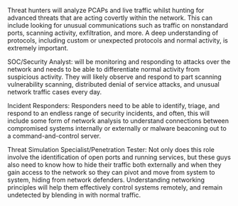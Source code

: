 Threat hunters will analyze PCAPs and live traffic whilst hunting for advanced threats that are acting covertly within the network. This can include looking for unusual communications such as traffic on nonstandard ports, scanning activity, exfiltration, and more. A deep understanding of protocols, including custom or unexpected protocols and normal activity, is extremely important. 

SOC/Security Analyst: will be monitoring and responding to attacks over the network and needs to be able to differentiate normal activity from suspicious activity. They will likely observe and respond to part scanning vulnerability scanning, distributed denial of service attacks, and unusual network traffic cases every day. 

Incident Responders: Responders need to be able to identify, triage, and respond to an endless range of security incidents, and often, this will include some form of network analysis to understand connections between compromised systems internally or externally or malware beaconing out to a command-and-control server. 

Threat Simulation Specialist/Penetration Tester: Not only does this role involve the identification of open ports and running services, but these guys also need to know how to hide their traffic both externally and when they gain access to the network so they can pivot and move from system to system, hiding from network defenders. Understanding networking principles will help them effectively control systems remotely, and remain undetected by blending in with normal traffic. 
